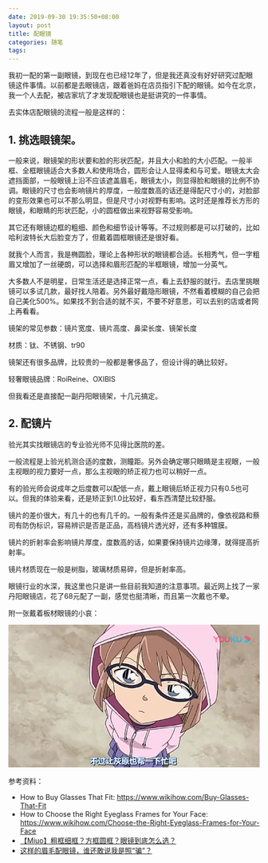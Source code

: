 ```yaml
---
date: 2019-09-30 19:35:50+08:00
layout: post
title: 配眼镜
categories: 随笔
tags: 
---
```


我初一配的第一副眼镜，到现在也已经12年了，但是我还真没有好好研究过配眼镜这件事情。以前都是去眼镜店，跟着爸妈在店员指引下配的眼镜。如今在北京，我一个人去配，被店家坑了才发现配眼镜也是挺讲究的一件事情。

去实体店配眼镜的流程一般是这样的：

## 1. 挑选眼镜架。

一般来说，眼镜架的形状要和脸的形状匹配，并且大小和脸的大小匹配。一般半框、全框眼镜适合大多数人和使用场合，圆形会让人显得柔和与可爱。眼镜太大会遮挡面部，一般眼镜上沿不应该遮盖眉毛，眼镜太小，则显得脸和眼镜的比例不协调。眼镜的尺寸也会影响镜片的厚度，一般度数高的话还是得配尺寸小的，对脸部的变形效果也可以不那么明显，但是尺寸小对视野有影响。这时还是推荐长方形的眼镜，和眼睛的形状匹配，小的圆框做出来视野容易受影响。

其它还有眼镜边框的粗细、颜色和细节设计等等。不过规则都是可以打破的，比如哈利波特长大后脸变方了，但戴着圆框眼镜还是很好看。

就我个人而言，我是椭圆脸，理论上各种形状的眼镜都合适。长相秀气，但一字粗眉又增加了一丝硬朗，可以选择和眉形匹配的半框眼镜，增加一分英气。

大多数人不是明星，日常生活还是选择正常一点，看上去舒服的就行。去店里挑眼镜可以多试几款，最好找人陪着。另外最好戴隐形眼镜，不然看着模糊的自己会把自己美化500%。如果找不到合适的就不买，不要不好意思，可以去别的店或者网上再看看。

镜架的常见参数：镜片宽度、镜片高度、鼻梁长度、镜架长度

材质：钛、不锈钢、tr90

镜架还有很多品牌，比较贵的一般都是奢侈品了，但设计得的确比较好。

轻奢眼镜品牌：RoiReine、OXIBIS

但我看还是直接配一副丹阳眼镜架，十几元搞定。

## 2. 配镜片

验光其实找眼镜店的专业验光师不见得比医院的差。

一般流程是上验光机测合适的度数，测瞳距。另外会确定哪只眼睛是主视眼，一般主视眼的视力要好一点，那么主视眼的矫正视力也可以稍好一点。

有的验光师会说成年之后度数可以配低一点，戴上眼镜后矫正视力只有0.5也可以。但我的体验来看，还是矫正到1.0比较好，看东西清楚比较舒服。

镜片的差价很大，有几十的也有几千的。一般有条件还是买品牌的，像依视路和蔡司有防伪标识，容易辨识是否是正品，高档镜片透光好，还有多种镀膜。

镜片的折射率会影响镜片厚度，度数高的话，如果要保持镜片边缘薄，就得提高折射率。

镜片材质现在一般是树脂，玻璃材质易碎，但是折射率高。

眼镜行业的水深，我这里也只是讲一些目前我知道的注意事项。最近网上找了一家丹阳眼镜店，花了68元配了一副，感觉也挺清晰，而且第一次戴也不晕。

附一张戴着板材眼镜的小哀：

![](/album/haibara_with_glasses.png)

参考资料：

* How to Buy Glasses That Fit: <https://www.wikihow.com/Buy-Glasses-That-Fit>
* How to Choose the Right Eyeglass Frames for Your Face: <https://www.wikihow.com/Choose-the-Right-Eyeglass-Frames-for-Your-Face>
* [【Miuo】粗框细框？方框圆框？眼镜到底怎么选？ ](https://weixin.sogou.com/link?url=dn9a_-gY295K0Rci_xozVXfdMkSQTLW6cwJThYulHEtVjXrGTiVgS_uirRSi2mDgYgsDvf-fITMYvwc5qBTFylqXa8Fplpd9O3D9HOB7jjI2abSsmF8Op3uP6J8heKOwtlDMOs0mElu37gq6zYckiFhg9-PCv2wQPGXP4fQUwIJti0MFrK_7ra86inDw6jJ7-nJt0hvaslFDDzhcSi-YpabLbOBvWY_CLptElYUXtl3uQmX_tbrCtnYHo8ZcAw4CN5NBdYnbPOhS6t2rFt2rnA..&type=2&query=%E7%B2%97%E6%A1%86%E7%BB%86%E6%A1%86%EF%BC%9F%E6%96%B9%E6%A1%86%E5%9C%86%E6%A1%86%EF%BC%9F%E7%9C%BC%E9%95%9C%E5%88%B0%E5%BA%95%E6%80%8E%E4%B9%88%E9%80%89%EF%BC%9F&k=93&h=8)
* [这样的眉毛配眼镜，谁还敢说我是照“骗”？ ](https://mp.weixin.qq.com/s?src=11&timestamp=1569851916&ver=1884&signature=ksnE*dgrBTq8lUCibhu8oBZIqfauizb1Vs5REwQj1A*9Le7FI2ZSaxnP7*nBeDIKjCFvMdHxiaCjBju*5ZH7QjWUmmbJMkSJVUFR1t6umx8au0nWzshSE00sUyKFnCSW&new=1)
